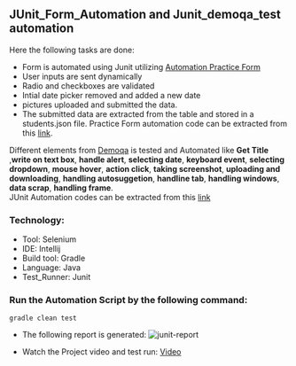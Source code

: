 ## JUnit_Form_Automation and Junit_demoqa_test automation
Here the following tasks are done:
- Form is automated using Junit utilizing [Automation Practice Form](https://demoqa.com/automation-practice-form)
- User inputs are sent dynamically
- Radio and checkboxes are validated
- Intial date picker removed and added a new date
- pictures uploaded and submitted the data.
- The submitted data are extracted from the table and stored in a students.json file.
Practice Form automation code can be extracted from this [link](https://github.com/tanvirmitul/junit-automation/blob/main/src/test/java/PracticeForm.java).

Different elements from [Demoqa](https://demoqa.com/) is tested and Automated like **Get Title** ,**write on text box**, **handle alert**, **selecting date**, **keyboard event**, **selecting dropdown**, **mouse hover**, **action click**, **taking screenshot**, **uploading and downloading**, **handling autosuggetion**, **handline tab**, **handling windows**, **data scrap**, **handling frame**. </br>
JUnit Automation codes can be extracted from this [link](https://github.com/tanvirmitul/junit-automation/blob/main/src/test/java/JUnitTutorial.java)
### Technology: </br>
- Tool: Selenium
- IDE: Intellij
- Build tool: Gradle
- Language: Java
- Test_Runner: Junit
### Run the Automation Script by the following command:
 ```
 gradle clean test 
 ```
- The following report is generated:
![junit-report](https://user-images.githubusercontent.com/59876702/206897131-6c67fc9f-ecf2-4314-843b-8fd57ba2cd8f.png)

- Watch the Project video and test run: [Video](https://drive.google.com/file/d/1nslDodFiVpIRZfkeBsOGhil_robzu__b/view?usp=sharing)</br>

